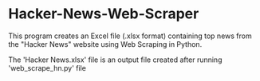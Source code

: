 # Hacker-News-Web-Scraper

This program creates an Excel file (.xlsx format) containing top news from the "Hacker News" website using Web Scraping in Python.

The 'Hacker News.xlsx' file is an output file created after running 'web_scrape_hn.py' file
